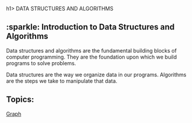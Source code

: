 h1> DATA STRUCTURES AND ALGORITHMS </h1>
<h2> :sparkle: Introduction to Data Structures and Algorithms </h2>
<p> Data structures and algorithms are the fundamental building blocks of computer programming. They are the foundation upon which we build programs to solve problems. </p>
<p> Data structures are the way we organize data in our programs. Algorithms are the steps we take to manipulate that data. </p>

<h2>Topics:</h2>

[Graph](./graph/GRAPH.md)
